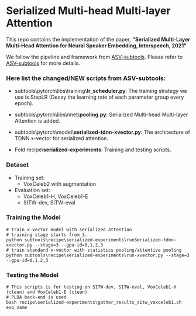 # Serialized Multi-head Multi-layer Attention

This repo contains the implementation of the paper, **"Serialized Multi-Layer Multi-Head Attention for Neural Speaker Embedding, Interspeech, 2021"**



We follow the pipeline and framework from [ASV-subtools](https://github.com/Snowdar/asv-subtools). Please refer to [ASV-subtools](https://github.com/Snowdar/asv-subtools) for more details.



### Here list the changed/NEW scripts from ASV-subtools:

- subtools\pytorch\libs\training\\**lr_scheduler.py**:  The training strategy we use is StepLR (Decay the learning rate of each parameter group every epoch). 

- subtools\pytorch\libs\nnet\\**pooling.py**:  Serialized Multi-head Multi-layer Attention is added. 

- subtools\pytorch\model\\**serialized-tdnn-xvector.py**:  The architecture of TDNN x-vector for serialized attention.
- Fold recipe\\**serialized-experiments**: Training and testing scripts.



### Dataset

- Training set:
  - VoxCeleb2 with augmentation
- Evaluation set:
  - VoxCeleb1-H, VoxCeleb1-E
  - SITW-dev, SITW-eval



### Training the Model

```shell
# train x-vector model with serialized attention
# training stage starts from 3. 
python subtools\recipe\serialized-experiments\runSerialized-tdnn-xvector.py --stage=3 --gpu-id=0,1,2,3
# train standard x-vector with statistics pooling/attentive pooling
python subtools\recipe\serialized-experiments\run-xvector.py --stage=3 --gpu-id=0,1,2,3
```



### Testing the Model

```shell
# This scripts is for testing on SITW-dev, SITW-eval, VoxCeleb1-H (clean) and VoxCeleb1-E (clean) 
# PLDA back-end is used
bash recipe\serialized-experiments\gather_results_sitw_voxceleb1.sh exp_name
```







